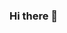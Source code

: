 ### Hi there 👋

<!--
**haitong-xu/haitong-xu** is a ✨ _special_ ✨ repository because its `README.md` (this file) appears on your GitHub profile.

Here are some ideas to get you started:

### 🔭 I’m currently working on something cool
### 🌱 I’m currently learning with help from docs.github.com
### 👯 I’m interested in learning.
### 🤔 My favorite hobby is learning
-->
